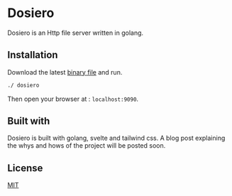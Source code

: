 # Dosiero

Dosiero is an Http file server written in golang.

## Installation

Download the latest  [binary file](https://github.com/dKibru/dosiero/raw/main/releases/dosiero) and run.

```bash
./ dosiero
```

Then open your browser at : `localhost:9090`. 

## Built with

Dosiero is built with golang, svelte and tailwind css. A blog post explaining the whys and hows of the project will be posted soon. 


## License
[MIT](https://choosealicense.com/licenses/mit/)
